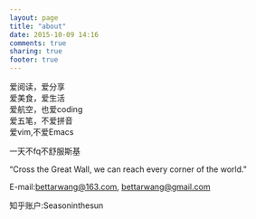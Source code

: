 ```yaml
---
layout: page
title: "about"
date: 2015-10-09 14:16
comments: true
sharing: true
footer: true
---
```

爱阅读，爱分享  
爱美食，爱生活  
爱航空，也爱coding  
爱五笔，不爱拼音  
爱vim,不爱Emacs  

一天不fq不舒服斯基  

“Cross the Great Wall, we can reach every corner of the world."  

E-mail:bettarwang@163.com, bettarwang@gmail.com  

知乎账户:Seasoninthesun  